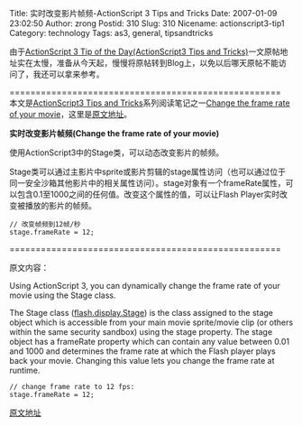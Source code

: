 Title: 实时改变影片帧频-ActionScript 3 Tips and Tricks
Date: 2007-01-09 23:02:50
Author: zrong
Postid: 310
Slug: 310
Nicename: actionscript3-tip1
Category: technology
Tags: as3, general, tipsandtricks

由于[ActionScript 3 Tip of the Day(ActionScript3 Tips and
Tricks)](http://zengrong.net/post/307.htm)一文原帖地址实在太慢，准备从今天起，慢慢将原帖转到Blog上，以免以后哪天原帖不能访问了，我还可以拿来参考。

====================================================  
本文是[ActionScript3 Tips and
Tricks](http://www.kirupa.com/forum/showthread.php?t=223798)系列阅读笔记之一[Change
the frame rate of your
movie](http://www.kirupa.com/forum/showthread.php?p=1876826#post1876826)，这里是[原文地址](http://www.kirupa.com/forum/showthread.php?p=1876826#post1876826)。

**实时改变影片帧频(Change the frame rate of your movie)**

使用ActionScript3中的Stage类，可以动态改变影片的帧频。

Stage类可以通过主影片中sprite或影片剪辑的stage属性访问（也可以通过位于同一安全沙箱其他影片中的相关属性访问）。stage对象有一个frameRate属性，可以包含0.1至1000之间的任何值。改变这个属性的值，可以让Flash
Player实时改变被播放的影片的帧频。<!--more-->

``` {lang="ActionScript"}
// 改变帧频到12帧/秒
stage.frameRate = 12;
```

====================================================

原文内容：

Using ActionScript 3, you can dynamically change the frame rate of your
movie using the Stage class.

The Stage class
([flash.display.Stage](http://livedocs.macromedia.com/flex/2/langref/flash/display/Stage.html))
is the class assigned to the stage object which is accessible from your
main movie sprite/movie clip (or others within the same security
sandbox) using the stage property. The stage object has a frameRate
property which can contain any value between 0.01 and 1000 and
determines the frame rate at which the Flash player plays back your
movie. Changing this value lets you change the frame rate at runtime.

``` {lang="ActionScript"}
// change frame rate to 12 fps:
stage.frameRate = 12;
```

[原文地址](http://www.kirupa.com/forum/showthread.php?p=1876826#post1876826)

